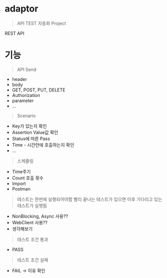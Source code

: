 # adaptor
> API TEST 자동화 Project

REST API 

# 기능
> API Send
- header
- body
- GET, POST, PUT, DELETE
- Authorization
- parameter
- ...

> Scenario
- Key가 있는지 확인
- Assertion Value값 확인
- Status에 따른 Pass
- Time - 시간안에 호출하는지 확인
- ...

> 스케쥴링
- Time주기
- Count 호출 횟수
- Import
- Postman
 

> 테스트는 한번에 실행되어야함 빨리 끝나는 테스트가 있으면 이후 기다리고 있는 테스트가 실행됨
 - NonBlocking, Async 사용??
 - WebClient 사용??
 - 생각해보기

 

> 테스트 조건 통과
- PASS

> 테스트 조건 실패
- FAIL -> 이유 확인
